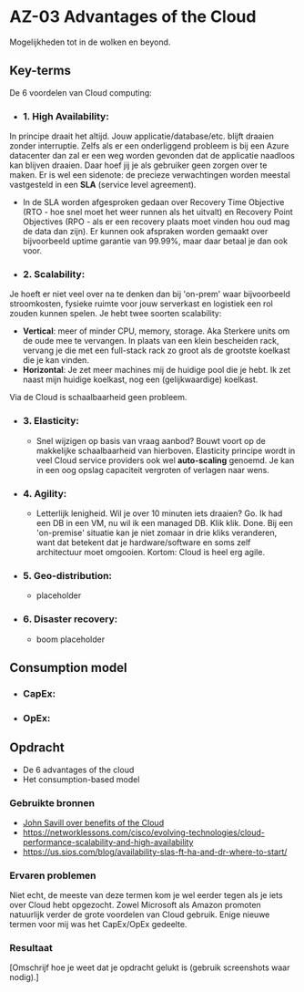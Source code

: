 # AZ-03 Advantages of the Cloud
Mogelijkheden tot in de wolken en beyond.

## Key-terms

De 6 voordelen van Cloud computing:
- ### **1. High Availability**: 
In principe draait het altijd. Jouw applicatie/database/etc. blijft draaien zonder interruptie.  Zelfs als er een onderliggend probleem is bij een Azure datacenter dan zal er een weg worden gevonden dat de applicatie naadloos kan blijven draaien. Daar hoef jij je als gebruiker geen zorgen over te maken. Er is wel een sidenote: de precieze verwachtingen worden meestal vastgesteld in een **SLA** (service level agreement). 

- In de SLA worden afgesproken gedaan over Recovery Time Objective (RTO - hoe snel moet het weer runnen als het uitvalt) en Recovery Point Objectives (RPO - als er een recovery plaats moet vinden hou oud mag de data dan zijn). Er kunnen ook afspraken worden gemaakt over bijvoorbeeld uptime garantie van 99.99%, maar daar betaal je dan ook voor. 

- ### **2. Scalability**:
Je hoeft er niet veel over na te denken dan bij 'on-prem' waar bijvoorbeeld stroomkosten, fysieke ruimte voor jouw serverkast en logistiek een rol zouden kunnen spelen.  Je hebt twee soorten scalability:
- **Vertical**: meer of minder CPU, memory, storage. Aka Sterkere units om de oude mee te vervangen. In plaats van een klein bescheiden rack, vervang je die met een full-stack rack zo groot als de grootste koelkast die je kan vinden. 
- **Horizontal**: Je zet meer machines mij de huidige pool die je hebt. Ik zet naast mijn huidige koelkast, nog een (gelijkwaardige) koelkast. 

Via de Cloud is schaalbaarheid geen probleem. 

- ### **3. Elasticity**:
    - Snel wijzigen op basis van vraag aanbod? Bouwt voort op de makkelijke schaalbaarheid van hierboven. Elasticity principe wordt in veel Cloud service providers ook wel **auto-scaling** genoemd. Je kan in een oog opslag capaciteit vergroten of verlagen naar wens. 

- ### **4. Agility**:
    - Letterlijk lenigheid. Wil je over 10 minuten iets draaien? Go. Ik had een DB in een VM, nu wil ik een managed DB. Klik klik. Done. Bij een 'on-premise' situatie kan je niet zomaar in drie kliks veranderen, want dat betekent dat je hardware/software en soms zelf architectuur moet omgooien. Kortom: Cloud is heel erg agile. 

- ### **5. Geo-distribution**:
    - placeholder
- ### **6. Disaster recovery**:
    - boom placeholder

## Consumption model
- ### **CapEx**:
- ### **OpEx**: 

## Opdracht
- De 6 advantages of the cloud
- Het consumption-based model


### Gebruikte bronnen
- [John Savill over benefits of the Cloud](https://www.youtube.com/watch?v=VaMdHKJQ15c)
- https://networklessons.com/cisco/evolving-technologies/cloud-performance-scalability-and-high-availability
- https://us.sios.com/blog/availability-slas-ft-ha-and-dr-where-to-start/


### Ervaren problemen
Niet echt, de meeste van deze termen kom je wel eerder tegen als je iets over Cloud hebt opgezocht. Zowel Microsoft als Amazon promoten natuurlijk verder de grote voordelen van Cloud gebruik. Enige nieuwe termen voor mij was het CapEx/OpEx gedeelte. 

### Resultaat
[Omschrijf hoe je weet dat je opdracht gelukt is (gebruik screenshots waar nodig).]